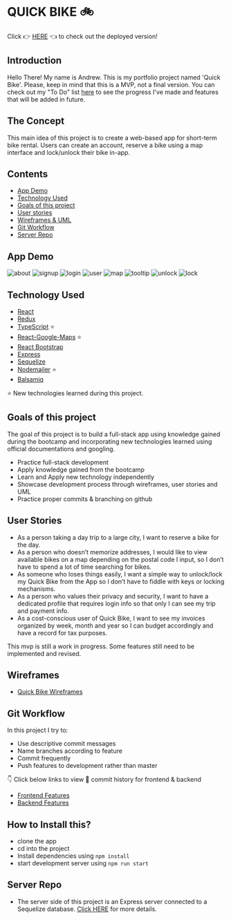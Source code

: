 # QUICK BIKE :bike:

Click :point_right: [HERE](https://quick-bike.netlify.app/about) :point_left: to check out the deployed version!

## Introduction

Hello There! My name is Andrew. This is my portfolio project named 'Quick Bike'. Please, keep in mind that this is a MVP, not a final version. You can check out my "To Do" list [here](https://github.com/users/anpospisil/projects/1) to see the progress I've made and features that will be added in future.


## The Concept

This main idea of this project is to create a web-based app for short-term bike rental. Users can create an account, reserve a bike using a map interface and lock/unlock their bike in-app.

## Contents

- [App Demo](https://github.com/anpospisil/quick-bike-client#App-Demo)
- [Technology Used](https://github.com/anpospisil/quick-bike-client#technology-used)
- [Goals of this project](https://github.com/anpospisil/quick-bike-client#goals-of-this-project)
- [User stories](https://github.com/anpospisil/quick-bike-client#user-stories)
- [Wireframes & UML](https://github.com/anpospisil/quick-bike-client#wireframes-and-uml)
- [Git Workflow](https://github.com/anpospisil/quick-bike-client#git-workflow)
- [Server Repo](https://github.com/anpospisil/quick-bike-server)

## App Demo

![about](https://github.com/anpospisil/quick-bike-client/blob/development/attachments/about.png)
![signup](https://github.com/anpospisil/quick-bike-client/blob/development/attachments/signup.png)
![login](https://github.com/anpospisil/quick-bike-client/blob/development/attachments/login.png)
![user](https://github.com/anpospisil/quick-bike-client/blob/development/attachments/user-profile.png)
![map](https://github.com/anpospisil/quick-bike-client/blob/development/attachments/map.png)
![tooltip](https://github.com/anpospisil/quick-bike-client/blob/development/attachments/tooltips.png)
![unlock](https://github.com/anpospisil/quick-bike-client/blob/development/attachments/unlock.png)
![lock](https://github.com/anpospisil/quick-bike-client/blob/development/attachments/lock.png)




## Technology Used

- [React](https://github.com/anpospisil/quick-bike-client/blob/master/src/pages/Bikes/index.tsx)
- [Redux](https://github.com/anpospisil/quick-bike-client/tree/master/src/store)
- [TypeScript](https://github.com/anpospisil/quick-bike-client/tree/master/src/types) ⭐️
- [React-Google-Maps](https://github.com/anpospisil/quick-bike-client/blob/master/src/components/Map.tsx) ⭐️
- [React Bootstrap](https://github.com/anpospisil/quick-bike-client/blob/master/src/pages/UserProfile/index.tsx)
- [Express](https://github.com/anpospisil/quick-bike-server/blob/development/index.js)
- [Sequelize](https://github.com/anpospisil/quick-bike-server/tree/development/models)
- [Nodemailer](https://github.com/anpospisil/quick-bike-server/blob/development/routers/reservation.js) ⭐️
- [Balsamiq](https://balsamiq.cloud/sivxjco/p7hyx0j) 

⭐️ New technologies learned during this project.

## Goals of this project

The goal of this project is to build a full-stack app using knowledge gained during the bootcamp and incorporating new technologies learned using official documentations and googling.

- Practice full-stack development
- Apply knowledge gained from the bootcamp
- Learn and Apply new technology independently
- Showcase development process through wireframes, user stories and UML
- Practice proper commits & branching on github

## User Stories

  - As a person taking a day trip to a large city, I want to reserve a bike for the day.
  - As a person who doesn’t memorize addresses, I would like to view available bikes on a map depending on the postal code I input, so I don’t have to spend a lot of time searching for bikes.
  - As someone who loses things easily, I want a simple way to unlock/lock my Quick Bike from the App so I don’t have to fiddle with keys or locking mechanisms.
  - As a person who values their privacy and security, I want to have a dedicated profile that requires login info so that only I can see my trip and payment info.
  - As a cost-conscious user of Quick Bike, I want to see my invoices organized by week, month and year so I can budget accordingly and have a record for tax purposes.

  This mvp is still a work in progress. Some features still need to be implemented and revised.

## Wireframes

  - [Quick Bike Wireframes](https://balsamiq.cloud/sivxjco/p7hyx0j)

## Git Workflow

In this project I try to:

- Use descriptive commit messages
- Name branches according to feature
- Commit frequently
- Push features to development rather than master

👇 Click below links to view 👀 commit history for frontend & backend

- [Frontend Features](https://github.com/anpospisil/quick-bike-client/branches/yours)
- [Backend Features](https://github.com/anpospisil/quick-bike-server/branches)

## How to Install this?

- clone the app
- cd into the project
- Install dependencies using `npm install`
- start development server using `npm run start`

## Server Repo

- The server side of this project is an Express server connected to a Sequelize database. [Click HERE](https://github.com/anpospisil/quick-bike-server) for more details.
